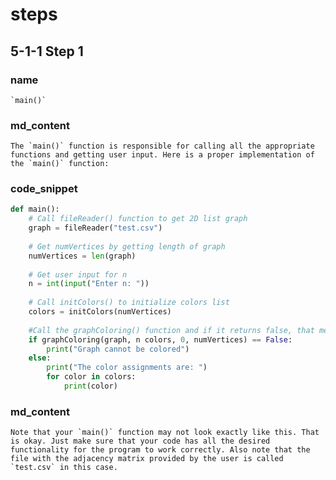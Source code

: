 <!-- title={main()} -->

<!-- concepts={Main, User Input, Print Statements} -->

<!--badges={Python:30,Algorithms:60}-->
# steps

## 5-1-1 Step 1

### name
```
`main()`
```
### md_content
```
The `main()` function is responsible for calling all the appropriate functions and getting user input. Here is a proper implementation of the `main()` function:
```
### code_snippet
```Python
def main():
    # Call fileReader() function to get 2D list graph
    graph = fileReader("test.csv")
    
    # Get numVertices by getting length of graph
    numVertices = len(graph)
    
    # Get user input for n
    n = int(input("Enter n: "))
    
    # Call initColors() to initialize colors list
    colors = initColors(numVertices)
    
    #Call the graphColoring() function and if it returns false, that means that the graph can't be colored
    if graphColoring(graph, n colors, 0, numVertices) == False:
        print("Graph cannot be colored")
    else:
        print("The color assignments are: ")
        for color in colors:
            print(color)
```

### md_content
```
Note that your `main()` function may not look exactly like this. That is okay. Just make sure that your code has all the desired functionality for the program to work correctly. Also note that the file with the adjacency matrix provided by the user is called `test.csv` in this case.
```